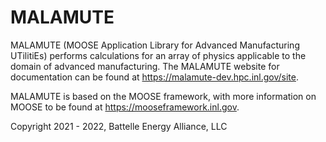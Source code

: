 # MALAMUTE

MALAMUTE (MOOSE Application Library for Advanced Manufacturing UTilitiEs)
performs calculations for an array of physics applicable to the domain of
advanced manufacturing. The MALAMUTE website for documentation can be found
at https://malamute-dev.hpc.inl.gov/site.

MALAMUTE is based on the MOOSE framework, with more information on MOOSE
to be found at https://mooseframework.inl.gov.

Copyright 2021 - 2022, Battelle Energy Alliance, LLC
